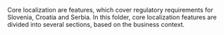 Core localization are features, which cover regulatory requirements for Slovenia, Croatia and Serbia. In this folder, core localization features are divided into several sections, based on the business context.